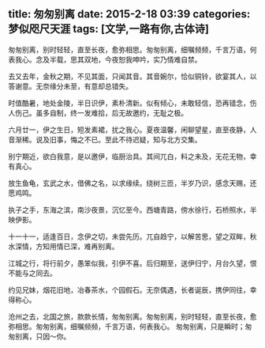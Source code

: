 title: 匆匆别离
date: 2015-2-18 03:39
categories: 梦似咫尺天涯
tags: [文学,一路有你,古体诗]
---
匆匆别离，别时轻轻，直至长夜，愈弥相思。匆匆别离，细嘱频频，千言万语，何表我心。念及半载，思其双地，今夜恕我呻吟，实乃情难自禁。

去又去年，金秋之期，不见其面，只闻其音。其音婉尔，恰似铜铃，欲宴其人，以答谢意。无奈缘分未至，有意却总错失。

时值酷暑，地处金陵，半日识伊，素朴清新。似有倾心，未敢轻信，恐再错念，伤人伤己。虽多自制，终一发难拾，后无故邀约，无耻之极。

六月廿一，伊之生日，短发素裙，扰之我心。夏夜温馨，闲聊望星，直至夜静，人音渐稀。说及旧事，悔之不已。至此不待迟疑，知与北方交集。

别宁期近，欲白我意，是以邀伊，临厨治具。其间兀白，料之未及，无花无物，幸有真心。

放生鱼龟，玄武之水，借佛之名，以求缘续。绕树三匝，半岁乃识，感念天赐，还愿鸡鸣。

执子之手，东海之滨，南沙夜景，沉忆至今。西塘青路，傍水徐行，石桥照水，半映伊影。

十一十一，适逢百日，念伊之切，未尝先历。兀自趋宁，以解苦思，望之双眸，秋水深情，方知用情已深，难再别离。

江城之行，将行前夕，愚笨似我，引伊不喜。后归期至，送伊归宁，月台久望，恨不能与之同去。

约见兄妹，烟花旧地，冶春茶水，个园假石。无奈偶遇，长者诞辰，携伊同往，幸得称心。

沧州之去，北国之旅，款款长情，匆匆别离。匆匆别离，别时轻轻，直至长夜，愈弥相思。匆匆别离，细嘱频频，千言万语，何表我心。
匆匆别离，只是瞬时；匆匆别离，只因～你。